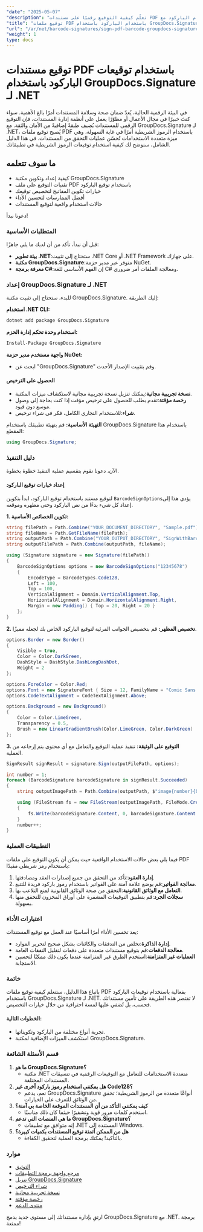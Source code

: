 ```yaml
---
"date": "2025-05-07"
"description": "تعلّم كيفية التوقيع رقميًا على مستندات PDF باستخدام الباركود مع GroupDocs.Signature لـ .NET. وفّر الحماية لمستنداتك بسهولة مع هذا البرنامج التعليمي الشامل."
"title": "توقيع ملفات PDF باستخدام الباركود باستخدام GroupDocs.Signature لـ .NET - دليل كامل"
"url": "/ar/net/barcode-signatures/sign-pdf-barcode-groupdocs-signature-net/"
"weight": 1
type: docs
---
```

# توقيع مستندات PDF باستخدام توقيعات الباركود باستخدام GroupDocs.Signature لـ .NET

في البيئة الرقمية الحالية، يُعدّ ضمان صحة وسلامة المستندات أمرًا بالغ الأهمية. سواء كنتَ خبيرًا في مجال الأعمال أو مطوّرًا يعمل على أنظمة إدارة المستندات، فإن التوقيع الرقمي للمستندات يُضيف طبقةً إضافيةً من الأمان والثقة. مع GroupDocs.Signature لـ .NET، يُصبح توقيع ملفات PDF باستخدام الرموز الشريطية أمرًا في غاية السهولة، وهي ميزة متعددة الاستخدامات تُحسّن عمليات التحقق من المستندات. في هذا الدليل الشامل، سنوضح لك كيفية استخدام توقيعات الرموز الشريطية في تطبيقاتك.

## ما سوف تتعلمه
- كيفية إعداد وتكوين مكتبة GroupDocs.Signature
- تقنيات التوقيع على ملف PDF باستخدام توقيع الباركود
- خيارات تكوين المفاتيح لتخصيص توقيعك
- أفضل الممارسات لتحسين الأداء
- حالات استخدام واقعية لتوقيع المستندات

دعونا نبدأ!

### المتطلبات الأساسية
قبل أن نبدأ، تأكد من أن لديك ما يلي جاهزًا:
- **بيئة تطوير .NET**:ستحتاج إلى تثبيت .NET Core أو .NET Framework على جهازك.
- **مكتبة GroupDocs.Signature**:متوفر عبر مدير حزمة NuGet.
- **معرفة برمجة C#**:إن الفهم الأساسي للغة C# ومعالجة الملفات أمر ضروري.

### إعداد GroupDocs.Signature لـ .NET
للبدء، ستحتاج إلى تثبيت مكتبة GroupDocs.Signature. إليك الطريقة:

**استخدام .NET CLI:**

```bash
dotnet add package GroupDocs.Signature
```

**استخدام وحدة تحكم إدارة الحزم:**

```bash
Install-Package GroupDocs.Signature
```

**واجهة مستخدم مدير حزمة NuGet:**
- ابحث عن "GroupDocs.Signature" وقم بتثبيت الإصدار الأحدث.

#### الحصول على الترخيص
- **نسخة تجريبية مجانية**:يمكنك تنزيل نسخة تجريبية مجانية لاستكشاف ميزات المكتبة.
- **رخصة مؤقتة**:تقدم بطلب للحصول على ترخيص مؤقت إذا كنت بحاجة إلى وصول موسع دون قيود.
- **شراء**:للاستخدام التجاري الكامل، فكر في شراء ترخيص.

**التهيئة الأساسية:**
قم بتهيئة تطبيقك باستخدام GroupDocs.Signature باستخدام هذا المقطع:

```csharp
using GroupDocs.Signature;
```

### دليل التنفيذ
الآن، دعونا نقوم بتقسيم عملية التنفيذ خطوة بخطوة.

#### إعداد خيارات توقيع الباركود
لتوقيع مستند باستخدام توقيع الباركود، ابدأ بتكوين `BarcodeSignOptions`يؤدي هذا إلى إعداد كل شيء بدءًا من نص الباركود وحتى مظهره وموقعه.

**1. تكوين الخصائص الأساسية:**

```csharp
string filePath = Path.Combine("YOUR_DOCUMENT_DIRECTORY", "Sample.pdf");
string fileName = Path.GetFileName(filePath);
string outputPath = Path.Combine("YOUR_OUTPUT_DIRECTORY", "SignWithBarcodeOutput");
string outputFilePath = Path.Combine(outputPath, fileName);

using (Signature signature = new Signature(filePath))
{
    BarcodeSignOptions options = new BarcodeSignOptions("12345678")
    {
        EncodeType = BarcodeTypes.Code128,
        Left = 100,
        Top = 100,
        VerticalAlignment = Domain.VerticalAlignment.Top,
        HorizontalAlignment = Domain.HorizontalAlignment.Right,
        Margin = new Padding() { Top = 20, Right = 20 }
    };
}
```

**2. تخصيص المظهر:**
قم بتخصيص الجوانب المرئية لتوقيع الباركود الخاص بك لجعله مميزًا.

```csharp
options.Border = new Border()
{
    Visible = true,
    Color = Color.DarkGreen,
    DashStyle = DashStyle.DashLongDashDot,
    Weight = 2
};

options.ForeColor = Color.Red;
options.Font = new SignatureFont { Size = 12, FamilyName = "Comic Sans MS" };
options.CodeTextAlignment = CodeTextAlignment.Above;

options.Background = new Background()
{
    Color = Color.LimeGreen,
    Transparency = 0.5,
    Brush = new LinearGradientBrush(Color.LimeGreen, Color.DarkGreen)
};
```

**3. التوقيع على الوثيقة:**
تنفيذ عملية التوقيع والتعامل مع أي محتوى يتم إرجاعه من العملية.

```csharp
SignResult signResult = signature.Sign(outputFilePath, options);

int number = 1;
foreach (BarcodeSignature barcodeSignature in signResult.Succeeded)
{
    string outputImagePath = Path.Combine(outputPath, $"image{number}{barcodeSignature.Format.Extension}");

    using (FileStream fs = new FileStream(outputImagePath, FileMode.Create))
    {
        fs.Write(barcodeSignature.Content, 0, barcodeSignature.Content.Length);
    }
    number++;
}
```

### التطبيقات العملية
فيما يلي بعض حالات الاستخدام الواقعية حيث يمكن أن يكون التوقيع على ملفات PDF باستخدام رمز شريطي مفيدًا:
1. **إدارة العقود**:تأكد من التحقق من جميع إصدارات العقد ومصادقتها.
2. **معالجة الفواتير**:قم بوضع علامة آمنة على الفواتير باستخدام رموز باركود فريدة للتتبع.
3. **التعامل مع الوثائق القانونية**:التحقق من صحة الوثائق القانونية لمنع التلاعب بها.
4. **سجلات الجرد**:قم بتطبيق التوقيعات المشفرة على أوراق المخزون للتحقق منها بسهولة.

### اعتبارات الأداء
يعد تحسين الأداء أمرًا أساسيًا عند العمل مع توقيع المستندات:
- **إدارة الذاكرة**:تخلص من التدفقات والكائنات بشكل صحيح لتحرير الموارد.
- **معالجة الدفعات**:قم بتوقيع مستندات متعددة على دفعات لتقليل النفقات العامة.
- **العمليات غير المتزامنة**:استخدم الطرق غير المتزامنة عندما يكون ذلك ممكنًا لتحسين الاستجابة.

### خاتمة
باتباع هذا الدليل، ستتعلم كيفية توقيع ملفات PDF بفعالية باستخدام توقيعات الباركود باستخدام GroupDocs.Signature لـ .NET. لا تقتصر هذه الطريقة على تأمين مستنداتك فحسب، بل تُضفي عليها لمسة احترافية من خلال خيارات التخصيص. 

#### الخطوات التالية:
- تجربة أنواع مختلفة من الباركود وتكويناتها.
- استكشف الميزات الإضافية لمكتبة GroupDocs.Signature.

### قسم الأسئلة الشائعة
1. **ما هو GroupDocs.Signature؟**
   - مكتبة .NET متعددة الاستخدامات للتعامل مع التوقيعات الرقمية في تنسيقات المستندات المختلفة.
2. **هل يمكنني استخدام رموز باركود أخرى غير Code128؟**
   - نعم، يدعم GroupDocs.Signature أنواعًا متعددة من الرموز الشريطية؛ تحقق من الوثائق للتعرف على الخيارات.
3. **كيف يمكنني التأكد من أن المستندات الموقعة الخاصة بي آمنة؟**
   - استخدم كلمات مرور قوية وتشفيرًا حيثما كان ذلك مناسبًا.
4. **ما هي المنصات التي تدعم GroupDocs.Signature؟**
   - إنه متوافق مع تطبيقات .NET المستندة إلى Windows.
5. **هل من الممكن أتمتة توقيع المستندات بكميات كبيرة؟**
   - بالتأكيد! يمكنك برمجة العملية لتحقيق الكفاءة.

### موارد
- [التوثيق](https://docs.groupdocs.com/signature/net/)
- [مرجع واجهة برمجة التطبيقات](https://reference.groupdocs.com/signature/net/)
- [تنزيل GroupDocs.Signature](https://releases.groupdocs.com/signature/net/)
- [شراء الترخيص](https://purchase.groupdocs.com/buy)
- [نسخة تجريبية مجانية](https://releases.groupdocs.com/signature/net/)
- [رخصة مؤقتة](https://purchase.groupdocs.com/temporary-license/)
- [منتدى الدعم](https://forum.groupdocs.com/c/signature/)

ارتقِ بإدارة مستنداتك إلى مستوى جديد بدمج GroupDocs.Signature مع .NET. برمجة ممتعة!